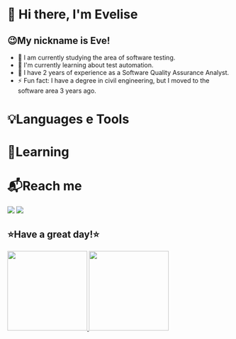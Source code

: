 # 👋 Hi there, I'm Evelise
## 😉My nickname is Eve!


- 🔭 I am currently studying the area of ​​software testing.
- 🌱 I'm currently learning about test automation.
- ​👔​ I have 2 years of experience as a Software Quality Assurance Analyst.
- ⚡ Fun fact: I have a degree in civil engineering, but I moved to the software area 3 years ago.

# 💡​Languages e Tools
<div>

          
          

</div>

# 🏁​Learning


# 📬​Reach me
<div>
<a href="https://instagram.com/everiveros" target="_blank"><img loading="lazy" src="https://img.shields.io/badge/-Instagram-%23E4405F?style=for-the-badge&logo=instagram&logoColor=white" target="_blank"></a>
<a href="https://www.linkedin.com/in/evelise-riveros-ortega-7ab1a3b0" target="_blank"><img loading="lazy" src="https://img.shields.io/badge/-LinkedIn-%230077B5?style=for-the-badge&logo=linkedin&logoColor=white" target="_blank"></a>   
</div>

## ⭐Have a great day!⭐

<div>
<a href="https://github.com/EveRiveros">
<img loading="lazy" height="180em" src="https://github-readme-stats.vercel.app/api/top-langs/?username=EveRiveros&layout=compact&langs_count=7&theme=dracula"/>
<img loading="lazy" height="180em" src="https://github-readme-stats.vercel.app/api?username=EveRiveros&show_icons=true&theme=dracula&include_all_commits=true&count_private=true"/>
</div>
          
          
          
          
          

    
